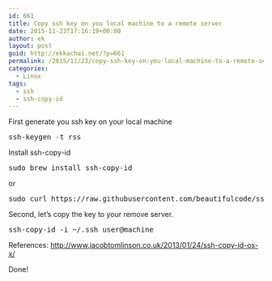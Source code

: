 ```yaml
---
id: 661
title: Copy ssh key on you local machine to a remote server
date: 2015-11-23T17:16:19+00:00
author: ek
layout: post
guid: http://ekkachai.net/?p=661
permalink: /2015/11/23/copy-ssh-key-on-you-local-machine-to-a-remote-server/
categories:
  - Linux
tags:
  - ssh
  - ssh-copy-id
---
```

First generate you ssh key on your local machine

<pre>ssh-keygen -t rss</pre>

Install ssh-copy-id

<pre>sudo brew install ssh-copy-id</pre>

or 

<pre>sudo curl https://raw.githubusercontent.com/beautifulcode/ssh-copy-id-for-OSX/master/ssh-copy-id.sh -o /usr/local/bin/ssh-copy-id sudo chmod +x /usr/local/bin/ssh-copy-id
</pre>

Second, let&#8217;s copy the key to your remove server. 

<pre>ssh-copy-id -i ~/.ssh user@machine</pre>

References: <a href="http://www.jacobtomlinson.co.uk/2013/01/24/ssh-copy-id-os-x/" target="_blank">http://www.jacobtomlinson.co.uk/2013/01/24/ssh-copy-id-os-x/</a>
  
Done!